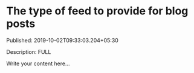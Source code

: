 # The type of feed to provide for blog posts

Published: 2019-10-02T09:33:03.204+05:30

Description: FULL

Write your content here...